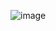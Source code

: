 ![image](https://github.com/Kwaran98/Project2_Car_Rental/assets/142907620/a15b0daf-48c7-495e-b5c7-c83303687abe)


